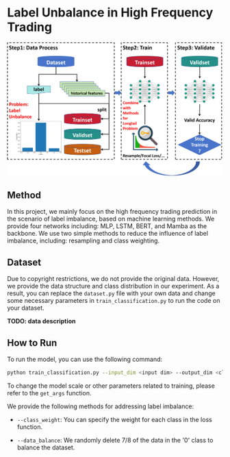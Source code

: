 # Label Unbalance in High Frequency Trading



![](./img/main.png)

## Method

In this project, we mainly focus on the high frequency trading prediction in the scenario of label imbalance, based on machine learning methods. We provide four networks including: MLP, LSTM, BERT, and Mamba as the backbone. We use two simple methods to reduce the influence of label imbalance, including: resampling and class weighting.



## Dataset

Due to copyright restrictions, we do not provide the original data. However, we provide the data structure and class distribution in our experiment. As a result, you can replace the `dataset.py` file with your own data and change some necessary parameters in `train_classification.py` to run the code on your dataset.

**TODO: data description** 



## How to Run

To run the model, you can use the following command:

```bash
python train_classification.py --input_dim <input dim> --output_dim <class numbers> --model <please select from 'mlp', 'lstm', 'bert', and 'mamba'>
```

To change the model scale or other parameters related to training, please refer to the `get_args` function.

We provide the following methods for addressing label imbalance:

- `--class_weight`: You can specify the weight for each class in the loss function.

- `--data_balance`: We randomly delete 7/8 of the data in the '0' class to balance the dataset.
